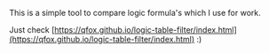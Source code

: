 This is a simple tool to compare logic formula's which I use for work.

Just check [https://qfox.github.io/logic-table-filter/index.html](https://qfox.github.io/logic-table-filter/index.html) :)
